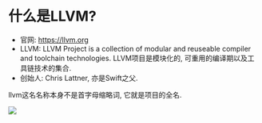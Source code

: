 # 什么是LLVM?
* 官网: https://llvm.org
* LLVM: LLVM Project is a collection of modular and reuseable compiler and toolchain technologies. LLVM项目是模块化的, 可重用的编译期以及工具链技术的集合.
* 创始人: Chris Lattner, 亦是Swift之父.

llvm这名名称本身不是首字母缩略词, 它就是项目的全名.

![](images/)


